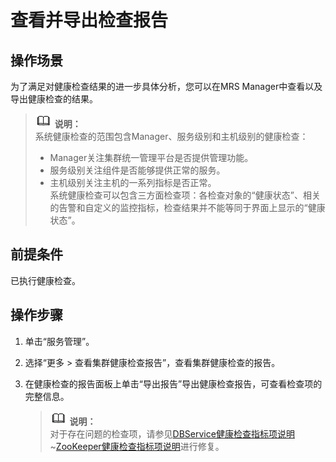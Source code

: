 # 查看并导出检查报告<a name="ZH-CN_TOPIC_0174499443"></a>

## 操作场景<a name="zh-cn_topic_0035251716_sfafe64b4633d477a94c766704418cc78"></a>

为了满足对健康检查结果的进一步具体分析，您可以在MRS Manager中查看以及导出健康检查的结果。

>![](public_sys-resources/icon-note.gif) **说明：**   
>系统健康检查的范围包含Manager、服务级别和主机级别的健康检查：  
>-   Manager关注集群统一管理平台是否提供管理功能。  
>-   服务级别关注组件是否能够提供正常的服务。  
>-   主机级别关注主机的一系列指标是否正常。  
>系统健康检查可以包含三方面检查项：各检查对象的“健康状态”、相关的告警和自定义的监控指标，检查结果并不能等同于界面上显示的“健康状态”。  

## 前提条件<a name="zh-cn_topic_0035251716_s1460bd0a4da84a309684ee75cd312021"></a>

已执行健康检查。

## 操作步骤<a name="zh-cn_topic_0035251716_s6c0ec3bfb17148a39544e41fa912c767"></a>

1.  单击“服务管理”。
2.  选择“更多 \> 查看集群健康检查报告”，查看集群健康检查的报告。
3.  在健康检查的报告面板上单击“导出报告”导出健康检查报告，可查看检查项的完整信息。

    >![](public_sys-resources/icon-note.gif) **说明：**   
    >对于存在问题的检查项，请参见[DBService健康检查指标项说明](DBService健康检查指标项说明-130.md#ZH-CN_TOPIC_0174499446)\~[ZooKeeper健康检查指标项说明](ZooKeeper健康检查指标项说明-145.md#ZH-CN_TOPIC_0174499461)进行修复。  


